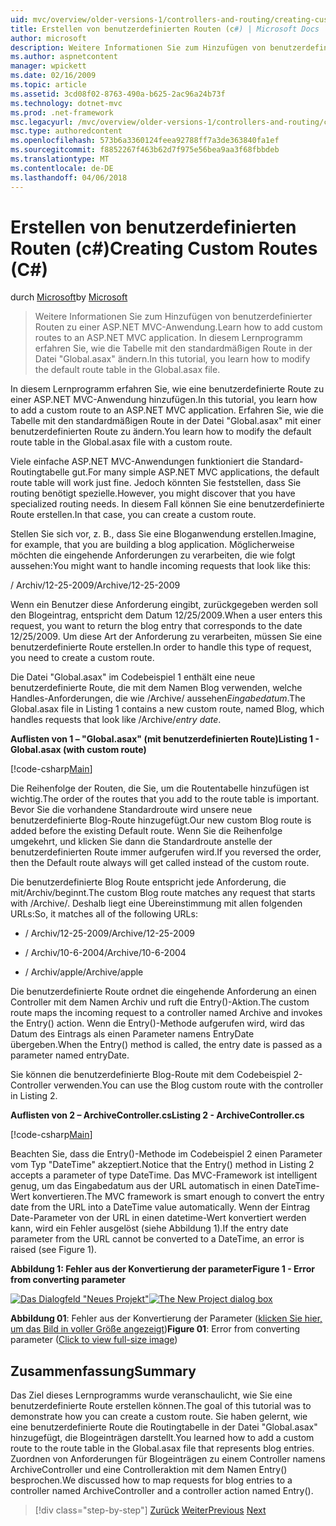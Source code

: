 ```yaml
---
uid: mvc/overview/older-versions-1/controllers-and-routing/creating-custom-routes-cs
title: Erstellen von benutzerdefinierten Routen (c#) | Microsoft Docs
author: microsoft
description: Weitere Informationen Sie zum Hinzufügen von benutzerdefinierter Routen zu einer ASP.NET MVC-Anwendung. In diesem Lernprogramm erfahren Sie, wie die Tabelle mit den standardmäßigen Route in der Datei "Global.asax" ändern.
ms.author: aspnetcontent
manager: wpickett
ms.date: 02/16/2009
ms.topic: article
ms.assetid: 3cd08f02-8763-490a-b625-2ac96a24b73f
ms.technology: dotnet-mvc
ms.prod: .net-framework
msc.legacyurl: /mvc/overview/older-versions-1/controllers-and-routing/creating-custom-routes-cs
msc.type: authoredcontent
ms.openlocfilehash: 573b6a3360124feea92788ff7a3de363840fa1ef
ms.sourcegitcommit: f8852267f463b62d7f975e56bea9aa3f68fbbdeb
ms.translationtype: MT
ms.contentlocale: de-DE
ms.lasthandoff: 04/06/2018
---
```

<a name="creating-custom-routes-c"></a><span data-ttu-id="6dd31-104">Erstellen von benutzerdefinierten Routen (c#)</span><span class="sxs-lookup"><span data-stu-id="6dd31-104">Creating Custom Routes (C#)</span></span>
====================
<span data-ttu-id="6dd31-105">durch [Microsoft](https://github.com/microsoft)</span><span class="sxs-lookup"><span data-stu-id="6dd31-105">by [Microsoft](https://github.com/microsoft)</span></span>

> <span data-ttu-id="6dd31-106">Weitere Informationen Sie zum Hinzufügen von benutzerdefinierter Routen zu einer ASP.NET MVC-Anwendung.</span><span class="sxs-lookup"><span data-stu-id="6dd31-106">Learn how to add custom routes to an ASP.NET MVC application.</span></span> <span data-ttu-id="6dd31-107">In diesem Lernprogramm erfahren Sie, wie die Tabelle mit den standardmäßigen Route in der Datei "Global.asax" ändern.</span><span class="sxs-lookup"><span data-stu-id="6dd31-107">In this tutorial, you learn how to modify the default route table in the Global.asax file.</span></span>


<span data-ttu-id="6dd31-108">In diesem Lernprogramm erfahren Sie, wie eine benutzerdefinierte Route zu einer ASP.NET MVC-Anwendung hinzufügen.</span><span class="sxs-lookup"><span data-stu-id="6dd31-108">In this tutorial, you learn how to add a custom route to an ASP.NET MVC application.</span></span> <span data-ttu-id="6dd31-109">Erfahren Sie, wie die Tabelle mit den standardmäßigen Route in der Datei "Global.asax" mit einer benutzerdefinierten Route zu ändern.</span><span class="sxs-lookup"><span data-stu-id="6dd31-109">You learn how to modify the default route table in the Global.asax file with a custom route.</span></span>

<span data-ttu-id="6dd31-110">Viele einfache ASP.NET MVC-Anwendungen funktioniert die Standard-Routingtabelle gut.</span><span class="sxs-lookup"><span data-stu-id="6dd31-110">For many simple ASP.NET MVC applications, the default route table will work just fine.</span></span> <span data-ttu-id="6dd31-111">Jedoch könnten Sie feststellen, dass Sie routing benötigt spezielle.</span><span class="sxs-lookup"><span data-stu-id="6dd31-111">However, you might discover that you have specialized routing needs.</span></span> <span data-ttu-id="6dd31-112">In diesem Fall können Sie eine benutzerdefinierte Route erstellen.</span><span class="sxs-lookup"><span data-stu-id="6dd31-112">In that case, you can create a custom route.</span></span>

<span data-ttu-id="6dd31-113">Stellen Sie sich vor, z. B., dass Sie eine Bloganwendung erstellen.</span><span class="sxs-lookup"><span data-stu-id="6dd31-113">Imagine, for example, that you are building a blog application.</span></span> <span data-ttu-id="6dd31-114">Möglicherweise möchten die eingehende Anforderungen zu verarbeiten, die wie folgt aussehen:</span><span class="sxs-lookup"><span data-stu-id="6dd31-114">You might want to handle incoming requests that look like this:</span></span>

<span data-ttu-id="6dd31-115">/ Archiv/12-25-2009</span><span class="sxs-lookup"><span data-stu-id="6dd31-115">/Archive/12-25-2009</span></span>

<span data-ttu-id="6dd31-116">Wenn ein Benutzer diese Anforderung eingibt, zurückgegeben werden soll den Blogeintrag, entspricht dem Datum 12/25/2009.</span><span class="sxs-lookup"><span data-stu-id="6dd31-116">When a user enters this request, you want to return the blog entry that corresponds to the date 12/25/2009.</span></span> <span data-ttu-id="6dd31-117">Um diese Art der Anforderung zu verarbeiten, müssen Sie eine benutzerdefinierte Route erstellen.</span><span class="sxs-lookup"><span data-stu-id="6dd31-117">In order to handle this type of request, you need to create a custom route.</span></span>

<span data-ttu-id="6dd31-118">Die Datei "Global.asax" im Codebeispiel 1 enthält eine neue benutzerdefinierte Route, die mit dem Namen Blog verwenden, welche Handles-Anforderungen, die wie /Archive/ aussehen*Eingabedatum*.</span><span class="sxs-lookup"><span data-stu-id="6dd31-118">The Global.asax file in Listing 1 contains a new custom route, named Blog, which handles requests that look like /Archive/*entry date*.</span></span>

<span data-ttu-id="6dd31-119">**Auflisten von 1 – "Global.asax" (mit benutzerdefinierten Route)**</span><span class="sxs-lookup"><span data-stu-id="6dd31-119">**Listing 1 - Global.asax (with custom route)**</span></span>

[!code-csharp[Main](creating-custom-routes-cs/samples/sample1.cs)]

<span data-ttu-id="6dd31-120">Die Reihenfolge der Routen, die Sie, um die Routentabelle hinzufügen ist wichtig.</span><span class="sxs-lookup"><span data-stu-id="6dd31-120">The order of the routes that you add to the route table is important.</span></span> <span data-ttu-id="6dd31-121">Bevor Sie die vorhandene Standardroute wird unsere neue benutzerdefinierte Blog-Route hinzugefügt.</span><span class="sxs-lookup"><span data-stu-id="6dd31-121">Our new custom Blog route is added before the existing Default route.</span></span> <span data-ttu-id="6dd31-122">Wenn Sie die Reihenfolge umgekehrt, und klicken Sie dann die Standardroute anstelle der benutzerdefinierten Route immer aufgerufen wird.</span><span class="sxs-lookup"><span data-stu-id="6dd31-122">If you reversed the order, then the Default route always will get called instead of the custom route.</span></span>

<span data-ttu-id="6dd31-123">Die benutzerdefinierte Blog Route entspricht jede Anforderung, die mit/Archiv/beginnt.</span><span class="sxs-lookup"><span data-stu-id="6dd31-123">The custom Blog route matches any request that starts with /Archive/.</span></span> <span data-ttu-id="6dd31-124">Deshalb liegt eine Übereinstimmung mit allen folgenden URLs:</span><span class="sxs-lookup"><span data-stu-id="6dd31-124">So, it matches all of the following URLs:</span></span>

- <span data-ttu-id="6dd31-125">/ Archiv/12-25-2009</span><span class="sxs-lookup"><span data-stu-id="6dd31-125">/Archive/12-25-2009</span></span>

- <span data-ttu-id="6dd31-126">/ Archiv/10-6-2004</span><span class="sxs-lookup"><span data-stu-id="6dd31-126">/Archive/10-6-2004</span></span>

- <span data-ttu-id="6dd31-127">/ Archiv/apple</span><span class="sxs-lookup"><span data-stu-id="6dd31-127">/Archive/apple</span></span>

<span data-ttu-id="6dd31-128">Die benutzerdefinierte Route ordnet die eingehende Anforderung an einen Controller mit dem Namen Archiv und ruft die Entry()-Aktion.</span><span class="sxs-lookup"><span data-stu-id="6dd31-128">The custom route maps the incoming request to a controller named Archive and invokes the Entry() action.</span></span> <span data-ttu-id="6dd31-129">Wenn die Entry()-Methode aufgerufen wird, wird das Datum des Eintrags als einen Parameter namens EntryDate übergeben.</span><span class="sxs-lookup"><span data-stu-id="6dd31-129">When the Entry() method is called, the entry date is passed as a parameter named entryDate.</span></span>

<span data-ttu-id="6dd31-130">Sie können die benutzerdefinierte Blog-Route mit dem Codebeispiel 2-Controller verwenden.</span><span class="sxs-lookup"><span data-stu-id="6dd31-130">You can use the Blog custom route with the controller in Listing 2.</span></span>

<span data-ttu-id="6dd31-131">**Auflisten von 2 – ArchiveController.cs**</span><span class="sxs-lookup"><span data-stu-id="6dd31-131">**Listing 2 - ArchiveController.cs**</span></span>

[!code-csharp[Main](creating-custom-routes-cs/samples/sample2.cs)]

<span data-ttu-id="6dd31-132">Beachten Sie, dass die Entry()-Methode im Codebeispiel 2 einen Parameter vom Typ "DateTime" akzeptiert.</span><span class="sxs-lookup"><span data-stu-id="6dd31-132">Notice that the Entry() method in Listing 2 accepts a parameter of type DateTime.</span></span> <span data-ttu-id="6dd31-133">Das MVC-Framework ist intelligent genug, um das Eingabedatum aus der URL automatisch in einen DateTime-Wert konvertieren.</span><span class="sxs-lookup"><span data-stu-id="6dd31-133">The MVC framework is smart enough to convert the entry date from the URL into a DateTime value automatically.</span></span> <span data-ttu-id="6dd31-134">Wenn der Eintrag Date-Parameter von der URL in einen datetime-Wert konvertiert werden kann, wird ein Fehler ausgelöst (siehe Abbildung 1).</span><span class="sxs-lookup"><span data-stu-id="6dd31-134">If the entry date parameter from the URL cannot be converted to a DateTime, an error is raised (see Figure 1).</span></span>

<span data-ttu-id="6dd31-135">**Abbildung 1: Fehler aus der Konvertierung der parameter**</span><span class="sxs-lookup"><span data-stu-id="6dd31-135">**Figure 1 - Error from converting parameter**</span></span>


<span data-ttu-id="6dd31-136">[![Das Dialogfeld "Neues Projekt"](creating-custom-routes-cs/_static/image1.jpg)](creating-custom-routes-cs/_static/image1.png)</span><span class="sxs-lookup"><span data-stu-id="6dd31-136">[![The New Project dialog box](creating-custom-routes-cs/_static/image1.jpg)](creating-custom-routes-cs/_static/image1.png)</span></span>

<span data-ttu-id="6dd31-137">**Abbildung 01**: Fehler aus der Konvertierung der Parameter ([klicken Sie hier, um das Bild in voller Größe angezeigt](creating-custom-routes-cs/_static/image2.png))</span><span class="sxs-lookup"><span data-stu-id="6dd31-137">**Figure 01**: Error from converting parameter ([Click to view full-size image](creating-custom-routes-cs/_static/image2.png))</span></span>


## <a name="summary"></a><span data-ttu-id="6dd31-138">Zusammenfassung</span><span class="sxs-lookup"><span data-stu-id="6dd31-138">Summary</span></span>

<span data-ttu-id="6dd31-139">Das Ziel dieses Lernprogramms wurde veranschaulicht, wie Sie eine benutzerdefinierte Route erstellen können.</span><span class="sxs-lookup"><span data-stu-id="6dd31-139">The goal of this tutorial was to demonstrate how you can create a custom route.</span></span> <span data-ttu-id="6dd31-140">Sie haben gelernt, wie eine benutzerdefinierte Route die Routingtabelle in der Datei "Global.asax" hinzugefügt, die Blogeinträgen darstellt.</span><span class="sxs-lookup"><span data-stu-id="6dd31-140">You learned how to add a custom route to the route table in the Global.asax file that represents blog entries.</span></span> <span data-ttu-id="6dd31-141">Zuordnen von Anforderungen für Blogeinträgen zu einem Controller namens ArchiveController und eine Controlleraktion mit dem Namen Entry() besprochen.</span><span class="sxs-lookup"><span data-stu-id="6dd31-141">We discussed how to map requests for blog entries to a controller named ArchiveController and a controller action named Entry().</span></span>

> [!div class="step-by-step"]
> <span data-ttu-id="6dd31-142">[Zurück](aspnet-mvc-controllers-overview-cs.md)
> [Weiter](creating-a-route-constraint-cs.md)</span><span class="sxs-lookup"><span data-stu-id="6dd31-142">[Previous](aspnet-mvc-controllers-overview-cs.md)
[Next](creating-a-route-constraint-cs.md)</span></span>
